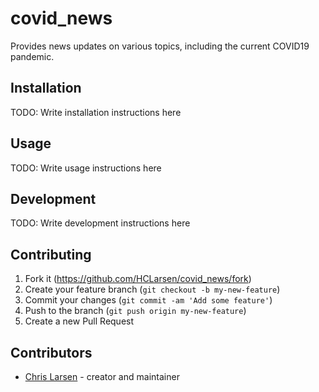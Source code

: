 # covid_news

Provides news updates on various topics, including the current COVID19 pandemic.

## Installation

TODO: Write installation instructions here

## Usage

TODO: Write usage instructions here

## Development

TODO: Write development instructions here

## Contributing

1. Fork it (<https://github.com/HCLarsen/covid_news/fork>)
2. Create your feature branch (`git checkout -b my-new-feature`)
3. Commit your changes (`git commit -am 'Add some feature'`)
4. Push to the branch (`git push origin my-new-feature`)
5. Create a new Pull Request

## Contributors

- [Chris Larsen](https://github.com/HCLarsen) - creator and maintainer
